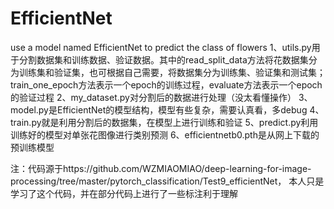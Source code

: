 # EfficientNet
use a model named EfficientNet to predict the class of flowers
1、utils.py用于分割数据集和训练数据、验证数据。其中的read_split_data方法将花数据集分为训练集和验证集，也可根据自己需要，将数据集分为训练集、验证集和测试集；train_one_epoch方法表示一个epoch的训练过程，evaluate方法表示一个epoch的验证过程
2、my_dataset.py对分割后的数据进行处理（没太看懂操作）
3、model.py是EfficientNet的模型结构，模型有些复杂，需要认真看，多debug
4、train.py就是利用分割后的数据集，在模型上进行训练和验证
5、predict.py利用训练好的模型对单张花图像进行类别预测
6、efficientnetb0.pth是从网上下载的预训练模型

注：代码源于https://github.com/WZMIAOMIAO/deep-learning-for-image-processing/tree/master/pytorch_classification/Test9_efficientNet，
本人只是学习了这个代码，并在部分代码上进行了一些标注利于理解
